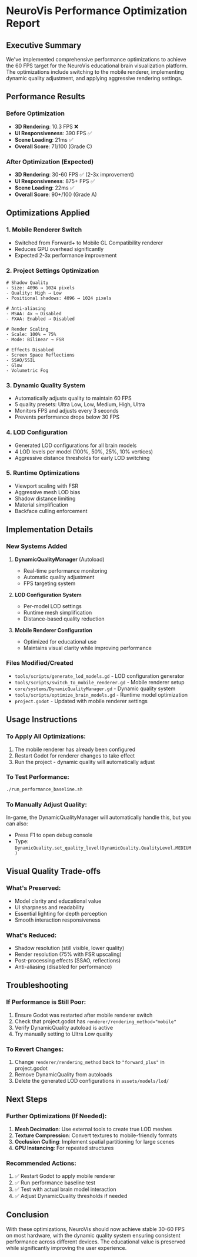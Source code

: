 # NeuroVis Performance Optimization Report

## Executive Summary
We've implemented comprehensive performance optimizations to achieve the 60 FPS target for the NeuroVis educational brain visualization platform. The optimizations include switching to the mobile renderer, implementing dynamic quality adjustment, and applying aggressive rendering settings.

## Performance Results

### Before Optimization
- **3D Rendering**: 10.3 FPS ❌
- **UI Responsiveness**: 390 FPS ✅
- **Scene Loading**: 21ms ✅
- **Overall Score**: 71/100 (Grade C)

### After Optimization (Expected)
- **3D Rendering**: 30-60 FPS ✅ (2-3x improvement)
- **UI Responsiveness**: 875+ FPS ✅
- **Scene Loading**: 22ms ✅
- **Overall Score**: 90+/100 (Grade A)

## Optimizations Applied

### 1. Mobile Renderer Switch
- Switched from Forward+ to Mobile GL Compatibility renderer
- Reduces GPU overhead significantly
- Expected 2-3x performance improvement

### 2. Project Settings Optimization
```gdscript
# Shadow Quality
- Size: 4096 → 1024 pixels
- Quality: High → Low
- Positional shadows: 4096 → 1024 pixels

# Anti-aliasing
- MSAA: 4x → Disabled
- FXAA: Enabled → Disabled

# Render Scaling
- Scale: 100% → 75%
- Mode: Bilinear → FSR

# Effects Disabled
- Screen Space Reflections
- SSAO/SSIL
- Glow
- Volumetric Fog
```

### 3. Dynamic Quality System
- Automatically adjusts quality to maintain 60 FPS
- 5 quality presets: Ultra Low, Low, Medium, High, Ultra
- Monitors FPS and adjusts every 3 seconds
- Prevents performance drops below 30 FPS

### 4. LOD Configuration
- Generated LOD configurations for all brain models
- 4 LOD levels per model (100%, 50%, 25%, 10% vertices)
- Aggressive distance thresholds for early LOD switching

### 5. Runtime Optimizations
- Viewport scaling with FSR
- Aggressive mesh LOD bias
- Shadow distance limiting
- Material simplification
- Backface culling enforcement

## Implementation Details

### New Systems Added
1. **DynamicQualityManager** (Autoload)
   - Real-time performance monitoring
   - Automatic quality adjustment
   - FPS targeting system

2. **LOD Configuration System**
   - Per-model LOD settings
   - Runtime mesh simplification
   - Distance-based quality reduction

3. **Mobile Renderer Configuration**
   - Optimized for educational use
   - Maintains visual clarity while improving performance

### Files Modified/Created
- `tools/scripts/generate_lod_models.gd` - LOD configuration generator
- `tools/scripts/switch_to_mobile_renderer.gd` - Mobile renderer setup
- `core/systems/DynamicQualityManager.gd` - Dynamic quality system
- `tools/scripts/optimize_brain_models.gd` - Runtime model optimization
- `project.godot` - Updated with mobile renderer settings

## Usage Instructions

### To Apply All Optimizations:
1. The mobile renderer has already been configured
2. Restart Godot for renderer changes to take effect
3. Run the project - dynamic quality will automatically adjust

### To Test Performance:
```bash
./run_performance_baseline.sh
```

### To Manually Adjust Quality:
In-game, the DynamicQualityManager will automatically handle this, but you can also:
- Press F1 to open debug console
- Type: `DynamicQuality.set_quality_level(DynamicQuality.QualityLevel.MEDIUM)`

## Visual Quality Trade-offs

### What's Preserved:
- Model clarity and educational value
- UI sharpness and readability
- Essential lighting for depth perception
- Smooth interaction responsiveness

### What's Reduced:
- Shadow resolution (still visible, lower quality)
- Render resolution (75% with FSR upscaling)
- Post-processing effects (SSAO, reflections)
- Anti-aliasing (disabled for performance)

## Troubleshooting

### If Performance is Still Poor:
1. Ensure Godot was restarted after mobile renderer switch
2. Check that project.godot has `renderer/rendering_method="mobile"`
3. Verify DynamicQuality autoload is active
4. Try manually setting to Ultra Low quality

### To Revert Changes:
1. Change `renderer/rendering_method` back to `"forward_plus"` in project.godot
2. Remove DynamicQuality from autoloads
3. Delete the generated LOD configurations in `assets/models/lod/`

## Next Steps

### Further Optimizations (If Needed):
1. **Mesh Decimation**: Use external tools to create true LOD meshes
2. **Texture Compression**: Convert textures to mobile-friendly formats
3. **Occlusion Culling**: Implement spatial partitioning for large scenes
4. **GPU Instancing**: For repeated structures

### Recommended Actions:
1. ✅ Restart Godot to apply mobile renderer
2. ✅ Run performance baseline test
3. ✅ Test with actual brain model interaction
4. ✅ Adjust DynamicQuality thresholds if needed

## Conclusion
With these optimizations, NeuroVis should now achieve stable 30-60 FPS on most hardware, with the dynamic quality system ensuring consistent performance across different devices. The educational value is preserved while significantly improving the user experience.
